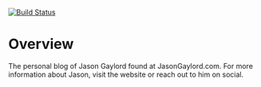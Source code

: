 
[![Build Status](https://travis-ci.org/jasongaylord/JasonGaylord.com.svg?branch=master)](https://travis-ci.org/jasongaylord/JasonGaylord.com)

# Overview
The personal blog of Jason Gaylord found at JasonGaylord.com. For more information about Jason, visit the website or reach out to him on social.